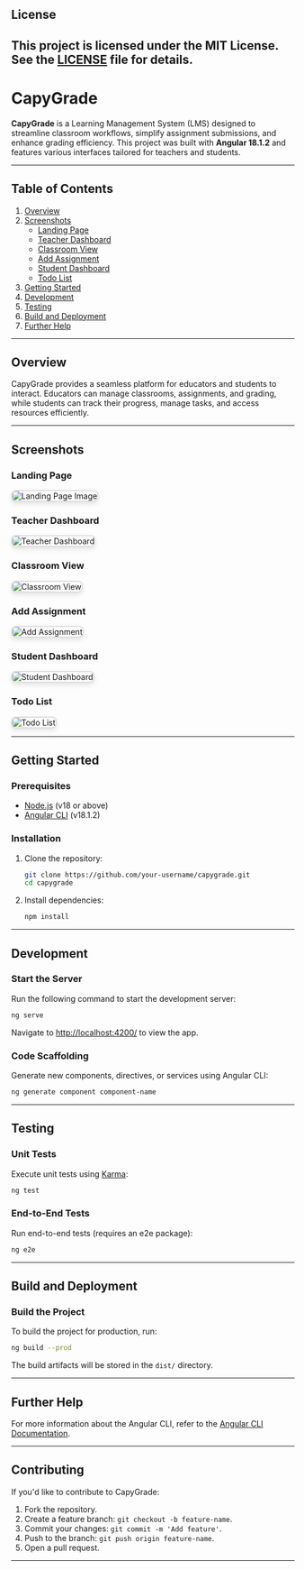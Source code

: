 ## License
This project is licensed under the MIT License. See the [LICENSE](LICENSE) file for details.
---

# **CapyGrade**

**CapyGrade** is a Learning Management System (LMS) designed to streamline classroom workflows, simplify assignment submissions, and enhance grading efficiency. This project was built with **Angular 18.1.2** and features various interfaces tailored for teachers and students.

---

## **Table of Contents**

1. [Overview](#overview)
2. [Screenshots](#screenshots)
    - [Landing Page](#landing-page)
    - [Teacher Dashboard](#teacher-dashboard)
    - [Classroom View](#classroom-view)
    - [Add Assignment](#add-assignment)
    - [Student Dashboard](#student-dashboard)
    - [Todo List](#todo-list)
3. [Getting Started](#getting-started)
4. [Development](#development)
5. [Testing](#testing)
6. [Build and Deployment](#build-and-deployment)
7. [Further Help](#further-help)

---

## **Overview**

CapyGrade provides a seamless platform for educators and students to interact. Educators can manage classrooms, assignments, and grading, while students can track their progress, manage tasks, and access resources efficiently.

---

## **Screenshots**

### **Landing Page**
<img src="public/landingpage.png" alt="Landing Page Image" style="border: 2px solid #ddd; border-radius: 8px; box-shadow: 0 4px 8px rgba(0,0,0,0.1); max-width: 800px;"/>

### **Teacher Dashboard**
<img src="public/subjects.png" alt="Teacher Dashboard" style="border: 2px solid #ddd; border-radius: 8px; box-shadow: 0 4px 8px rgba(0,0,0,0.1); max-width: 800px;"/>

### **Classroom View**
<img src="public/view_sub.png" alt="Classroom View" style="border: 2px solid #ddd; border-radius: 8px; box-shadow: 0 4px 8px rgba(0,0,0,0.1); max-width: 800px;"/>

### **Add Assignment**
<img src="public/add_assignment.png" alt="Add Assignment" style="border: 2px solid #ddd; border-radius: 8px; box-shadow: 0 4px 8px rgba(0,0,0,0.1); max-width: 800px;"/>

### **Student Dashboard**
<img src="public/student_page.png" alt="Student Dashboard" style="border: 2px solid #ddd; border-radius: 8px; box-shadow: 0 4px 8px rgba(0,0,0,0.1); max-width: 800px;"/>

### **Todo List**
<img src="public/student_page.png" alt="Todo List" style="border: 2px solid #ddd; border-radius: 8px; box-shadow: 0 4px 8px rgba(0,0,0,0.1); max-width: 800px;"/>

---

## **Getting Started**

### **Prerequisites**
- [Node.js](https://nodejs.org) (v18 or above)
- [Angular CLI](https://angular.io/cli) (v18.1.2)

### **Installation**
1. Clone the repository:
   ```bash
   git clone https://github.com/your-username/capygrade.git
   cd capygrade
   ```
2. Install dependencies:
   ```bash
   npm install
   ```

---

## **Development**

### **Start the Server**
Run the following command to start the development server:
```bash
ng serve
```
Navigate to [http://localhost:4200/](http://localhost:4200/) to view the app.

### **Code Scaffolding**
Generate new components, directives, or services using Angular CLI:
```bash
ng generate component component-name
```

---

## **Testing**

### **Unit Tests**
Execute unit tests using [Karma](https://karma-runner.github.io):
```bash
ng test
```

### **End-to-End Tests**
Run end-to-end tests (requires an e2e package):
```bash
ng e2e
```

---

## **Build and Deployment**

### **Build the Project**
To build the project for production, run:
```bash
ng build --prod
```
The build artifacts will be stored in the `dist/` directory.

---

## **Further Help**

For more information about the Angular CLI, refer to the [Angular CLI Documentation](https://angular.io/cli).

---

## **Contributing**

If you'd like to contribute to CapyGrade:
1. Fork the repository.
2. Create a feature branch: `git checkout -b feature-name`.
3. Commit your changes: `git commit -m 'Add feature'`.
4. Push to the branch: `git push origin feature-name`.
5. Open a pull request.

---

